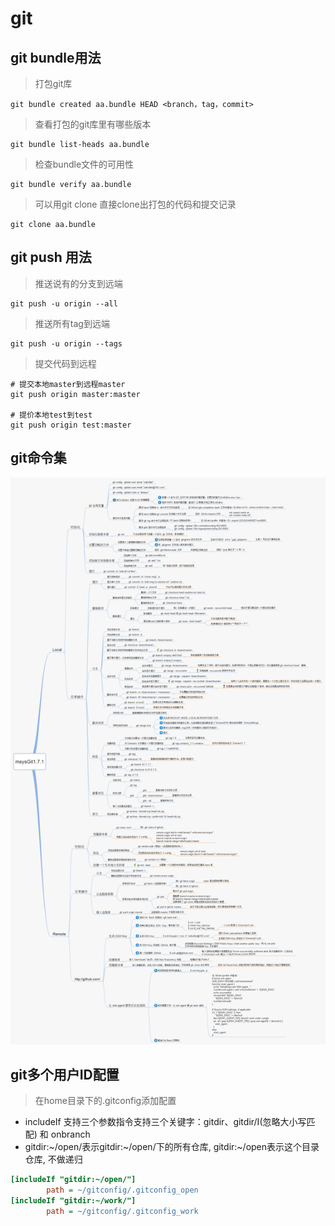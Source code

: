 # git 
## git bundle用法

> 打包git库

```shell
git bundle created aa.bundle HEAD <branch，tag，commit>
```

> 查看打包的git库里有哪些版本

```shell
git bundle list-heads aa.bundle
```

> 检查bundle文件的可用性

```shell
git bundle verify aa.bundle
```

> 可以用git clone 直接clone出打包的代码和提交记录

```shell
git clone aa.bundle
```

## git push 用法

> 推送说有的分支到远端

```shell
git push -u origin --all
```

> 推送所有tag到远端


```shell
git push -u origin --tags
```

> 提交代码到远程

```shell
# 提交本地master到远程master
git push origin master:master

# 提价本地test到test
git push origin test:master
```

## git命令集

![git-command](../../Image/2010072023345292.png)

## git多个用户ID配置

> 在home目录下的.gitconfig添加配置

- includeIf 支持三个参数指令支持三个关键字：gitdir、gitdir/I(忽略大小写匹配) 和 onbranch
- gitdir:\~/open/表示gitdir:~/open/下的所有仓库, gitdir:\~/open表示这个目录仓库, 不做递归
```ini
[includeIf "gitdir:~/open/"]
        path = ~/gitconfig/.gitconfig_open
[includeIf "gitdir:~/work/"]
        path = ~/gitconfig/.gitconfig_work

```

